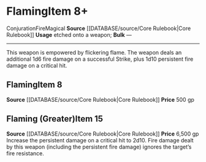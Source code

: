 ﻿---
element: Fire
id: '295'
item_category: Runes
item_subcategory: Weapon Property Runes
level: '8'
name: Flaming
price: 500 gp
rarity: Common
school: Conjuration
source: '[[DATABASE/source/Core Rulebook|Core Rulebook]]'
subcategory: rune
trait:
- '[[DATABASE/trait/Conjuration|Conjuration]]'
- '[[DATABASE/trait/Fire|Fire]]'
- '[[DATABASE/trait/Magical|Magical]]'
type: Item
usage: etched onto a weapon

---
# Flaming<span class="item-type">Item 8+</span>

<span class="item-trait">Conjuration</span><span class="item-trait">Fire</span><span class="item-trait">Magical</span>
**Source** [[DATABASE/source/Core Rulebook|Core Rulebook]] 
**Usage** etched onto a weapon; **Bulk** —

---
This weapon is empowered by flickering flame. The weapon deals an additional 1d6 fire damage on a successful Strike, plus 1d10 persistent fire damage on a critical hit.

## Flaming<span class="item-type">Item 8</span>

**Source** [[DATABASE/source/Core Rulebook|Core Rulebook]] 
**Price** 500 gp

## Flaming (Greater)<span class="item-type">Item 15</span>

**Source** [[DATABASE/source/Core Rulebook|Core Rulebook]] 
**Price** 6,500 gp
Increase the persistent damage on a critical hit to 2d10. Fire damage dealt by this weapon (including the persistent fire damage) ignores the target’s fire resistance.